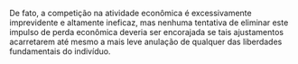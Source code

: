 ﻿De fato, a competição na atividade econômica é excessivamente imprevidente e altamente ineficaz, mas nenhuma tentativa de eliminar este impulso de perda econômica deveria ser encorajada se tais ajustamentos acarretarem até mesmo a mais leve anulação de qualquer das liberdades fundamentais do indivíduo.